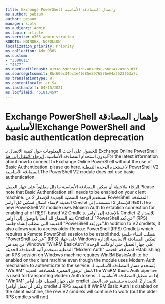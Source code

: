 ```yaml
---
title: Exchange PowerShell وإهمال المصادقة الأساسية
ms.author: pebaum
author: pebaum
manager: scotv
ms.audience: Admin
ms.topic: article
ms.service: o365-administration
ROBOTS: NOINDEX, NOFOLLOW
localization_priority: Priority
ms.collection: Adm_O365
ms.custom:
- "3500011"
- "4577"
ms.openlocfilehash: 01938a59b53ccf8b7867ed9c256e141205d31dff
ms.sourcegitcommit: 8bc60ec34bc1e40685e3976576e04a2623f63a7c
ms.translationtype: HT
ms.contentlocale: ar-SA
ms.lasthandoff: 04/15/2021
ms.locfileid: "51813459"
---
```

# <a name="exchange-powershell-and-basic-authentication-deprecation"></a><span data-ttu-id="1aad1-102">Exchange PowerShell وإهمال المصادقة الأساسية</span><span class="sxs-lookup"><span data-stu-id="1aad1-102">Exchange PowerShell and basic authentication deprecation</span></span>

<span data-ttu-id="1aad1-103">للحصول على أحدث المعلومات حول كيفية الاتصال بـ Exchange Online PowerShell بدون استخدام المصادقة الأساسية، [الرجاء الانتقال إلى هنا](https://aka.ms/exops-docs).</span><span class="sxs-lookup"><span data-stu-id="1aad1-103">For the latest information about how to connect to Exchange Online PowerShell without the use of Basic Authentication, [please go here](https://aka.ms/exops-docs).</span></span> <span data-ttu-id="1aad1-104">لا تستخدم الوحدة النمطية PowerShell V2 المصادقة الأساسية.</span><span class="sxs-lookup"><span data-stu-id="1aad1-104">The PowerShell V2 module does not use basic authentication.</span></span>

<span data-ttu-id="1aad1-105">الرجاء ملاحظة أن تمكين المصادقة الأساسية ما زال مطلوباً على جهاز العميل.</span><span class="sxs-lookup"><span data-stu-id="1aad1-105">Please note that Basic Authentication still needs to be enabled on your client machine.</span></span>
<span data-ttu-id="1aad1-106">تستخدم الوحدة النمطية الجديدة للإصدار 2 من PowerShell المصادقة الحديثة لإنشاء اتصال لتمكين كل أوامر Cmdlet للإصدار 2 المستندة إلى REST.</span><span class="sxs-lookup"><span data-stu-id="1aad1-106">The new PowerShell V2 module uses Modern Auth to establish connection for enabling all of REST-based V2 Cmdlets.</span></span> <span data-ttu-id="1aad1-107">بالإضافة إلى أوامر Cmdlet للإصدار 2، يتم السماح لك أيضاً بالوصول إلى أوامر Cmdlet لـ "PowerShell عن بُعد" (RPS) القديمة التي تتطلب إنشاء جلسة "PowerShell عن بُعد".</span><span class="sxs-lookup"><span data-stu-id="1aad1-107">In addition to V2 cmdlets, it also allows you to access older Remote PowerShell (RPS) Cmdlets which requires a Remote PowerShell session to be established.</span></span> <span data-ttu-id="1aad1-108">يتطلب إنشاء جلسة "PowerShell عن بُعد" (RPS) على جهاز Windows تمكين المصادقة الأساسية للإدارة عن بعد من Windows "WinRM BasicAuth" على جهاز العميل حتى لو كانت الوحدة النمطية تستخدم آلية المصادقة الحديثة "Modern Auth" لمصادقة الخدمة.</span><span class="sxs-lookup"><span data-stu-id="1aad1-108">Establishing an RPS session on Windows machine requires WinRM BasicAuth to be enabled on the client machine even though the module uses Modern Auth mechanism to authenticate to the service.</span></span> <span data-ttu-id="1aad1-109">يُستخدم مسار المصادقة الأساسية لـ "WinRM" لنقل الرموز المميزة للمصادقة الحديثة.</span><span class="sxs-lookup"><span data-stu-id="1aad1-109">The WinRM Basic Auth pipeline is used for transporting Modern Auth tokens.</span></span> <span data-ttu-id="1aad1-110">إذا تم تعطيل المصادقة الأساسية لـ "WinRM" على جهاز العميل، فإن أوامر cmdlet للإصدار 2 الجديدة ستستمر في العمل (ولكن لن تعمل أوامر cmdlet لـ RPS القديمة).</span><span class="sxs-lookup"><span data-stu-id="1aad1-110">If WinRM Basic Auth is disabled on the client machine, the new V2 cmdlets will continue to work (but the older RPS cmdlets will not).</span></span>
